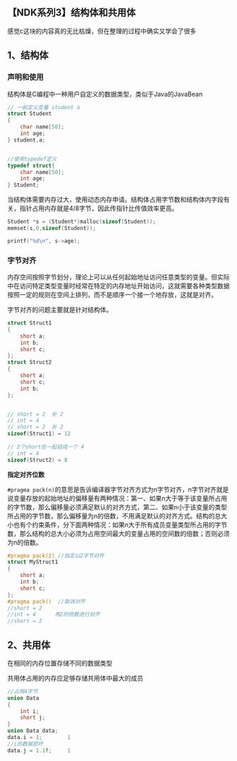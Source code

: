## 【NDK系列3】结构体和共用体

感觉c这块的内容真的无比枯燥，但在整理的过程中确实又学会了很多



## 1、结构体

### 声明和使用

结构体是C编程中一种用户自定义的数据类型，类似于Java的JavaBean

```c
// 一般定义变量 student a 
struct Student
{
	char name[50];
	int age;
} student,a;


//使用typedef定义
typedef struct{
    char name[50];
    int age;
} Student;
```

当结构体需要内存过大，使用动态内存申请。结构体占用字节数和结构体内字段有关，指针占用内存就是4/8字节，因此传指针比传值效率更高。

```c
Student *s = (Student*)malloc(sizeof(Student));
memset(s,0,sizeof(Student));

printf("%d\n", s->age);
```

### 字节对齐

内存空间按照字节划分，理论上可以从任何起始地址访问任意类型的变量。但实际中在访问特定类型变量时经常在特定的内存地址开始访问，这就需要各种类型数据按照一定的规则在空间上排列，而不是顺序一个接一个地存放，这就是对齐。 

字节对齐的问题主要就是针对结构体。 

```c
struct Struct1
{
	short a;  
	int b;	
	short c; 
};
struct Struct2
{
    short a;
	short c; 
	int b;
};


// short = 2  补 2
// int = 4
// short = 2  补 2
sizeof(Struct1) = 12
    
// 2个short在一起组成一个 4 
// int = 4
sizeof(Struct2) = 8
```

**指定对齐位数**

`#pragma pack(n)`的意思是告诉编译器字节对齐方式为n字节对齐，n字节对齐就是说变量存放的起始地址的偏移量有两种情况：第一、如果n大于等于该变量所占用的字节数，那么偏移量必须满足默认的对齐方式，第二、如果n小于该变量的类型所占用的字节数，那么偏移量为n的倍数，不用满足默认的对齐方式。结构的总大小也有个约束条件，分下面两种情况：如果n大于所有成员变量类型所占用的字节数，那么结构的总大小必须为占用空间最大的变量占用的空间数的倍数；否则必须为n的倍数。

```c
#pragma pack(2) //指定以2字节对齐
struct MyStruct1
{
	short a;  
	int b;	
	short c; 
};
#pragma pack()	//取消对齐
//short = 2
//int = 4      用2的倍数进行对齐
//short = 2
```



## 2、共用体

在相同的内存位置存储不同的数据类型

共用体占用的内存应足够存储共用体中最大的成员

```c
//占用4字节
union Data
{
	int i;
	short j;
}
union Data data;
data.i = 1;        1
//i的数据损坏
data.j = 1.1f;     1 
```





























